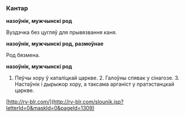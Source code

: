 ### Кантар
**назоўнік, мужчынскі род**

Вуздэчка без цугляў для прывязвання каня.

**назоўнік, мужчынскі род, размоўнае**

Род бязмена.

**назоўнік, мужчынскі род**

1. Пеўчы хору ў каталіцкай царкве. 2. Галоўны спявак у сінагозе. 3. Настаўнік і дырыжор хору, а таксама арганіст у пратэстанцкай царкве.

<a rel="author">[http://rv-blr.com/](http://rv-blr.com/slounik.jsp?letterId=0&maskId=0&pageId=1309)</a>
